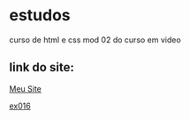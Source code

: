 # estudos
 curso de html e css mod 02 do curso em video

## link do site:
<a href="https://davisnascimento.github.io/estudos/">Meu Site</a>

[ex016](https://https://davisnascimento.github.io/estudos/html-css-mod2/capitulo16-html-css/index.html)